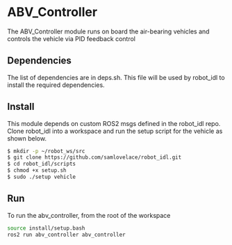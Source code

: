 # ABV_Controller

The ABV_Controller module runs on board the air-bearing vehicles and controls the vehicle via PID feedback control

## Dependencies

The list of dependencies are in deps.sh. This file will be used by robot_idl to install the required dependencies.

## Install

This module depends on custom ROS2 msgs defined in the robot_idl repo. Clone robot_idl into a workspace and run the setup script for the vehicle as shown below.

```bash
$ mkdir -p ~/robot_ws/src
$ git clone https://github.com/samlovelace/robot_idl.git
$ cd robot_idl/scripts
$ chmod +x setup.sh
$ sudo ./setup vehicle
```

## Run

To run the abv_controller, from the root of the workspace

```bash
source install/setup.bash
ros2 run abv_controller abv_controller
```
